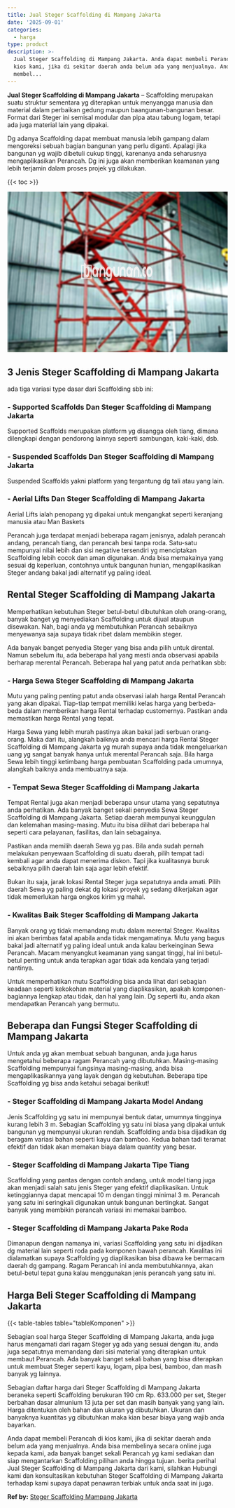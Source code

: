 ```yaml
---
title: Jual Steger Scaffolding di Mampang Jakarta
date: '2025-09-01'
categories:
  - harga
type: product
description: >-
  Jual Steger Scaffolding di Mampang Jakarta. Anda dapat membeli Perancah di
  kios kami, jika di sekitar daerah anda belum ada yang menjualnya. Anda bisa
  membel...
---
```


**Jual Steger Scaffolding di Mampang Jakarta** – Scaffolding merupakan suatu struktur sementara yg diterapkan untuk menyangga manusia dan material dalam perbaikan gedung maupun baangunan-bangunan besar. Format dari Steger ini semisal modular dan pipa atau tabung logam, tetapi ada juga material lain yang dipakai.

Dg adanya Scaffolding dapat membuat manusia lebih gampang dalam mengoreksi sebuah bagian bangunan yang perlu diganti. Apalagi jika bangunan yg wajib dibetuli cukup tinggi, karenanya anda seharusnya mengaplikasikan Perancah. Dg ini juga akan memberikan keamanan yang lebih terjamin dalam proses projek yg dilakukan.

{{< toc >}}

![Jual Steger Scaffolding di Mampang Jakarta](/images/sewa-scaffolding-steger-24.png)

## 3 Jenis Steger Scaffolding di Mampang Jakarta

ada tiga variasi type dasar dari Scaffolding sbb ini:

### \- Supported Scaffolds Dan Steger Scaffolding di Mampang Jakarta

Supported Scaffolds merupakan platform yg disangga oleh tiang, dimana dilengkapi dengan pendorong lainnya seperti sambungan, kaki-kaki, dsb.

### \- Suspended Scaffolds Dan Steger Scaffolding di Mampang Jakarta

Suspended Scaffolds yakni platform yang tergantung dg tali atau yang lain.

### \- Aerial Lifts Dan Steger Scaffolding di Mampang Jakarta

Aerial Lifts ialah penopang yg dipakai untuk mengangkat seperti keranjang manusia atau Man Baskets

Perancah juga terdapat menjadi beberapa ragam jenisnya, adalah perancah andang, perancah tiang, dan perancah besi tanpa roda. Satu-satu mempunyai nilai lebih dan sisi negative tersendiri yg menciptakan Scaffolding lebih cocok dan aman digunakan. Anda bisa memakainya yang sesuai dg keperluan, contohnya untuk bangunan hunian, mengaplikasikan Steger andang bakal jadi alternatif yg paling ideal.

## Rental Steger Scaffolding di Mampang Jakarta

Memperhatikan kebutuhan Steger betul-betul dibutuhkan oleh orang-orang, banyak banget yg menyediakan Scaffolding untuk dijual ataupun disewakan. Nah, bagi anda yg membutuhkan Perancah sebaiknya menyewanya saja supaya tidak ribet dalam membikin steger.

Ada banyak banget penyedia Steger yang bisa anda pilih untuk dirental. Namun sebelum itu, ada beberapa hal yang mesti anda observasi apabila berharap merental Perancah. Beberapa hal yang patut anda perhatikan sbb:

### \- Harga Sewa Steger Scaffolding di Mampang Jakarta

Mutu yang paling penting patut anda observasi ialah harga Rental Perancah yang akan dipakai. Tiap-tiap tempat memiliki kelas harga yang berbeda-beda dalam memberikan harga Rental terhadap customernya. Pastikan anda memastikan harga Rental yang tepat.

Harga Sewa yang lebih murah pastinya akan bakal jadi serbuan orang-orang. Maka dari itu, alangkah baiknya anda mencari harga Rental Steger Scaffolding di Mampang Jakarta yg murah supaya anda tidak mengeluarkan uang yg sangat banyak hanya untuk merental Perancah saja. Bila harga Sewa lebih tinggi ketimbang harga pembuatan Scaffolding pada umumnya, alangkah baiknya anda membuatnya saja.

### \- Tempat Sewa Steger Scaffolding di Mampang Jakarta

Tempat Rental juga akan menjadi beberapa unsur utama yang sepatutnya anda perhatikan. Ada banyak banget sekali penyedia Sewa Steger Scaffolding di Mampang Jakarta. Setiap daerah mempunyai keunggulan dan kelemahan masing-masing. Mutu itu bisa dilihat dari beberapa hal seperti cara pelayanan, fasilitas, dan lain sebagainya.

Pastikan anda memilih daerah Sewa yg pas. Bila anda sudah pernah melakukan penyewaan Scaffolding di suatu daerah, pilih tempat tadi kembali agar anda dapat menerima diskon. Tapi jika kualitasnya buruk sebaiknya pilih daerah lain saja agar lebih efektif.

Bukan itu saja, jarak lokasi Rental Steger juga sepatutnya anda amati. Pilih daerah Sewa yg paling dekat dg lokasi proyek yg sedang dikerjakan agar tidak memerlukan harga ongkos kirim yg mahal.

### \- Kwalitas Baik Steger Scaffolding di Mampang Jakarta

Banyak orang yg tidak memandang mutu dalam merental Steger. Kwalitas ini akan berimbas fatal apabila anda tidak mengamatinya. Mutu yang bagus bakal jadi alternatif yg paling ideal untuk anda kalau berkeinginan Sewa Perancah. Macam menyangkut keamanan yang sangat tinggi, hal ini betul-betul penting untuk anda terapkan agar tidak ada kendala yang terjadi nantinya.

Untuk memperhatikan mutu Scaffolding bisa anda lihat dari sebagian keadaan seperti kekokohan material yang diaplikasikan, apakah komponen-bagiannya lengkap atau tidak, dan hal yang lain. Dg seperti itu, anda akan mendapatkan Perancah yang bermutu.

## Beberapa dan Fungsi Steger Scaffolding di Mampang Jakarta

Untuk anda yg akan membuat sebuah bangunan, anda juga harus mengetahui beberapa ragam Perancah yang dibutuhkan. Masing-masing Scaffolding mempunyai fungsinya masing-masing, anda bisa mengaplikasikannya yang layak dengan dg kebutuhan. Beberapa tipe Scaffolding yg bisa anda ketahui sebagai berikut!

### \- Steger Scaffolding di Mampang Jakarta Model Andang

Jenis Scaffolding yg satu ini mempunyai bentuk datar, umumnya tingginya kurang lebih 3 m. Sebagian Scaffolding yg satu ini biasa yang dipakai untuk bangunan yg mempunyai ukuran rendah. Scaffolding anda bisa dijadikan dg beragam variasi bahan seperti kayu dan bamboo. Kedua bahan tadi teramat efektif dan tidak akan memakan biaya dalam quantity yang besar.

### \- Steger Scaffolding di Mampang Jakarta Tipe Tiang

Scaffolding yang pantas dengan contoh andang, untuk model tiang juga akan menjadi salah satu jenis Steger yang efektif diaplikasikan. Untuk ketinggiannya dapat mencapai 10 m dengan tinggi minimal 3 m. Perancah yang satu ini seringkali digunakan untuk bangunan bertingkat. Sangat banyak yang membikin perancah variasi ini memakai bamboo.

### \- Steger Scaffolding di Mampang Jakarta Pake Roda

Dimanapun dengan namanya ini, variasi Scaffolding yang satu ini dijadikan dg material lain seperti roda pada komponen bawah perancah. Kwalitas ini dialamatkan supaya Scaffolding yg diaplikasikan bisa dibawa ke bermacam daerah dg gampang. Ragam Perancah ini anda membutuhkannya, akan betul-betul tepat guna kalau menggunakan jenis perancah yang satu ini.

## Harga Beli Steger Scaffolding di Mampang Jakarta

{{< table-tables table="tableKomponen" >}}

Sebagian soal harga Steger Scaffolding di Mampang Jakarta, anda juga harus mengamati dari ragam Steger yg ada yang sesuai dengan itu, anda juga sepatutnya memandang dari sisi material yang diterapkan untuk membaut Perancah. Ada banyak banget sekali bahan yang bisa diterapkan untuk membuat Steger seperti kayu, logam, pipa besi, bamboo, dan masih banyak yg lainnya.

Sebagian daftar harga dari Steger Scaffolding di Mampang Jakarta beraneka seperti Scaffolding berukuran 190 cm Rp. 633.000 per set, Steger berbahan dasar almunium 13 juta per set dan masih banyak yang yang lain. Harga ditentukan oleh bahan dan ukuran yg dibutuhkan. Ukuran dan banyaknya kuantitas yg dibutuhkan maka kian besar biaya yang wajib anda bayarkan.

Anda dapat membeli Perancah di kios kami, jika di sekitar daerah anda belum ada yang menjualnya. Anda bisa membelinya secara online juga kepada kami, ada banyak banget sekali Perancah yg kami sediakan dan siap mengantarkan Scaffolding pilihan anda hingga tujuan. berita perihal Jual Steger Scaffolding di Mampang Jakarta dari kami, silahkan Hubungi kami dan konsultasikan kebutuhan Steger Scaffolding di Mampang Jakarta terhadap kami supaya dapat penawran terbiak untuk anda saat ini juga.

**Ref by:** [Steger Scaffolding Mampang Jakarta](https://id.wikipedia.org/wiki/Steger)
